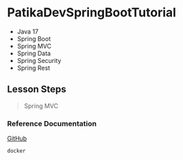 # PatikaDevSpringBootTutorial
- Java 17
- Spring Boot
- Spring MVC
- Spring Data
- Spring Security
- Spring Rest

## Lesson Steps
> Spring MVC
> 

### Reference Documentation

[GitHub](https://github.com/Furkan-Boncuk/SpringBootBasics)


```sh
docker
```